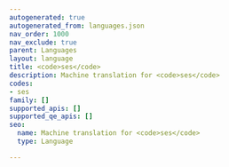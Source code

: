 ```yaml
---
autogenerated: true
autogenerated_from: languages.json
nav_order: 1000
nav_exclude: true
parent: Languages
layout: language
title: <code>ses</code>
description: Machine translation for <code>ses</code>
codes:
- ses
family: []
supported_apis: []
supported_qe_apis: []
seo:
  name: Machine translation for <code>ses</code>
  type: Language

---
```


